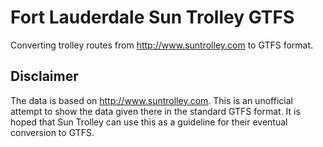 # Fort Lauderdale Sun Trolley GTFS

Converting trolley routes from http://www.suntrolley.com to GTFS format.  

## Disclaimer

The data is based on http://www.suntrolley.com. This is an unofficial attempt to show the data given there in the standard GTFS format. It is hoped that Sun Trolley can use this as a guideline for their eventual conversion to GTFS.
